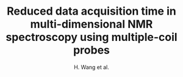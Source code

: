 ---
cat: ciel
subcat: neurophysics
bestof: false
author: H. Wang et al.
title: Reduced data acquisition time in multi-dimensional NMR spectroscopy using multiple-coil probes
journal: J Magn Reson
year: 2005
type: article
---